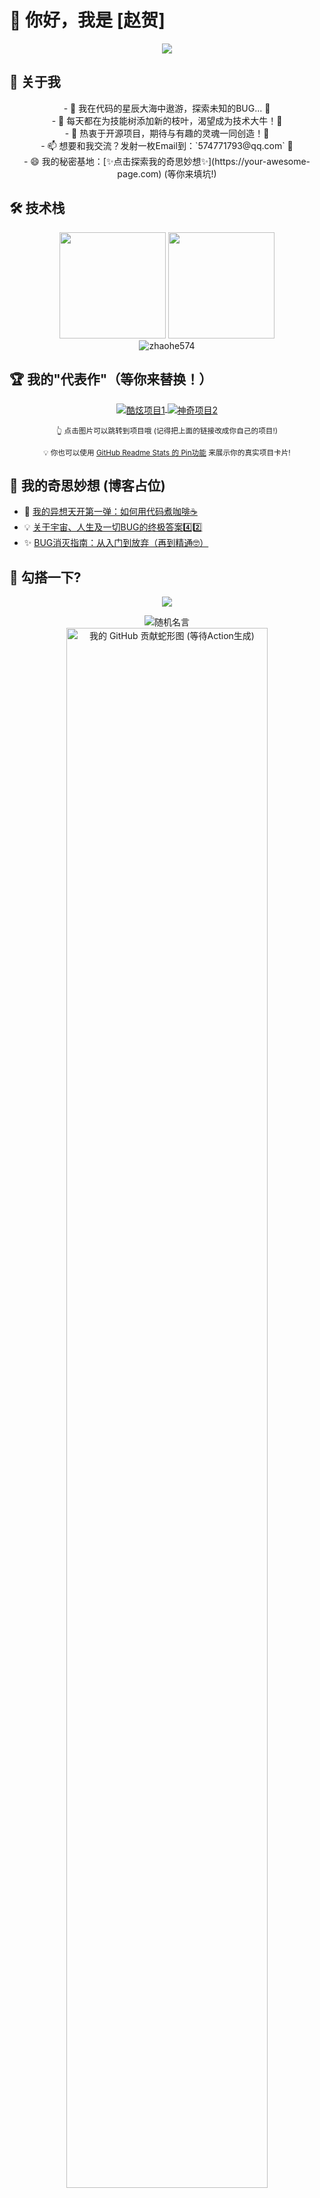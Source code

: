 # 👋 你好，我是 [赵贺]

<div align="center">
  <img src="https://readme-typing-svg.herokuapp.com/?lines=代码魔法师✨;创意工程师🎨;宇宙探索爱好者🚀&font=Fira%20Code&center=true&width=500&height=50&color=36BCF7&vCenter=true&size=24">
</div>

## 📝 关于我

<p align="center">
- 🔭 我在代码的星辰大海中遨游，探索未知的BUG... 🌌</br>
- 🌱 每天都在为技能树添加新的枝叶，渴望成为技术大牛！🌳</br>
- 👯 热衷于开源项目，期待与有趣的灵魂一同创造！🤝</br>
- 📫 想要和我交流？发射一枚Email到：`574771793@qq.com` 💌</br>
- 😄 我的秘密基地：[✨点击探索我的奇思妙想✨](https://your-awesome-page.com) (等你来填坑!)</br>
</p>

## 🛠️ 技术栈

<div align="center">
  <img height="170em" src="https://github-readme-stats.vercel.app/api?username=zhaohe574&show_icons=true&theme=radical&include_all_commits=true&count_private=true"/>
  <img height="170em" src="https://github-readme-stats.vercel.app/api/top-langs/?username=zhaohe574&layout=compact&langs_count=8&theme=radical"/>
</div>

<div align="center">
  <img src="https://github-readme-streak-stats.herokuapp.com/?user=zhaohe574&theme=radical&date_format=M%20j%5B%2C%20Y%5D" alt="zhaohe574" />
</div>

## 🏆 我的"代表作"（等你来替换！）

<div align="center">
  <a href="https://github.com/zhaohe574/你的项目仓库名1">
    <img align="center" src="https://via.placeholder.com/420x150/FFD700/000000?Text=酷炫项目+No.1%0A(点击替换链接和图片)" alt="酷炫项目1" />
  </a>
  <a href="https://github.com/zhaohe574/你的项目仓库名2">
    <img align="center" src="https://via.placeholder.com/420x150/87CEEB/FFFFFF?Text=神奇项目+No.2%0A(点击替换链接和图片)" alt="神奇项目2" />
  </a>
  <p><small>👆 点击图片可以跳转到项目哦 (记得把上面的链接改成你自己的项目!)</small></p>
  <p><small>💡 你也可以使用 <a href="https://github.com/anuraghazra/github-readme-stats#pinning-extra-repositories" target="_blank">GitHub Readme Stats 的 Pin功能</a> 来展示你的真实项目卡片!</small></p>
</div>

## 📝 我的奇思妙想 (博客占位)
<!-- BLOG-POST-LIST:START -->
- 🚀 [我的异想天开第一弹：如何用代码煮咖啡☕](https://your-blog.com/idea1)
- 💡 [关于宇宙、人生及一切BUG的终极答案4️⃣2️⃣](https://your-blog.com/ultimate-answer)
- ✨ [BUG消灭指南：从入门到放弃（再到精通🤓）](https://your-blog.com/bug-hunting-mastery)
<!-- BLOG-POST-LIST:END -->

## 🤝 勾搭一下?

<p align="center">
  <a href="mailto:574771793@qq.com"><img src="https://img.shields.io/badge/-EmailMe-D14836?style=for-the-badge&logo=gmail&logoColor=white"/></a>
</p>

<div align="center">
  <img src="https://quotes-github-readme.vercel.app/api?type=horizontal&theme=radical&animation=grow_out_in&font_size=15&duration=5000" alt="随机名言" />
</div>

<!-- 
  动态蛇形贡献图! 🐍 
  要启用这个酷炫的动画，你需要在你的 zhaohe574/zhaohe574 仓库中设置一个 GitHub Action。
  可以参考这个项目: https://github.com/Platane/snk 
  Action 会自动生成 SVG 文件并推送到你的仓库的 output 文件夹下 (或者你指定的位置)。
  下面的链接是假设你的 Action 配置正确后图片会存在的地方。
  如果暂时不想配置，可以替换成下面的静态GIF或者其他你喜欢的图片。
-->
<div align="center">
  <img src="https://raw.githubusercontent.com/zhaohe574/zhaohe574/output/github-contribution-grid-snake.svg" alt="我的 GitHub 贡献蛇形图 (等待Action生成)" width="80%"/>
  <!-- 备用 GIF, 如果蛇形图没配置好，可以取消下面这行的注释 -->
  <!-- <img src="https://media.giphy.com/media/LmNwrBhejkK9EFP504/giphy.gif" width="250"> -->
</div> 
